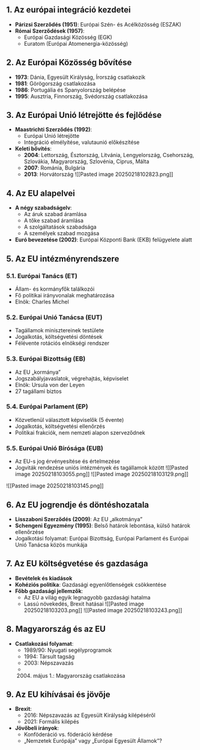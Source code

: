 
## 1. Az európai integráció kezdetei
- **Párizsi Szerződés (1951)**: Európai Szén- és Acélközösség (ESZAK)
- **Római Szerződések (1957)**: 
  - Európai Gazdasági Közösség (EGK)
  - Euratom (Európai Atomenergia-közösség)

## 2. Az Európai Közösség bővítése
- **1973**: Dánia, Egyesült Királyság, Írország csatlakozik
- **1981**: Görögország csatlakozása
- **1986**: Portugália és Spanyolország belépése
- **1995**: Ausztria, Finnország, Svédország csatlakozása

## 3. Az Európai Unió létrejötte és fejlődése
- **Maastrichti Szerződés (1992)**: 
  - Európai Unió létrejötte
  - Integráció elmélyítése, valutaunió előkészítése
- **Keleti bővítés**:
  - **2004**: Lettország, Észtország, Litvánia, Lengyelország, Csehország, Szlovákia, Magyarország, Szlovénia, Ciprus, Málta
  - **2007**: Románia, Bulgária
  - **2013**: Horvátország
![[Pasted image 20250218102823.png]]
## 4. Az EU alapelvei
- **A négy szabadságelv**:
  - Az áruk szabad áramlása
  - A tőke szabad áramlása
  - A szolgáltatások szabadsága
  - A személyek szabad mozgása
- **Euró bevezetése (2002)**: Európai Központi Bank (EKB) felügyelete alatt

## 5. Az EU intézményrendszere
### 5.1. Európai Tanács (ET)
- Állam- és kormányfők találkozói
- Fő politikai irányvonalak meghatározása
- Elnök: Charles Michel

### 5.2. Európai Unió Tanácsa (EUT)
- Tagállamok minisztereinek testülete
- Jogalkotás, költségvetési döntések
- Félévente rotációs elnökségi rendszer

### 5.3. Európai Bizottság (EB)
- Az EU „kormánya”
- Jogszabályjavaslatok, végrehajtás, képviselet
- Elnök: Ursula von der Leyen
- 27 tagállami biztos

### 5.4. Európai Parlament (EP)
- Közvetlenül választott képviselők (5 évente)
- Jogalkotás, költségvetési ellenőrzés
- Politikai frakciók, nem nemzeti alapon szerveződnek

### 5.5. Európai Unió Bírósága (EUB)
- Az EU-s jog érvényesítése és értelmezése
- Jogviták rendezése uniós intézmények és tagállamok között
![[Pasted image 20250218103055.png]]
![[Pasted image 20250218103129.png]]

![[Pasted image 20250218103145.png]]
## 6. Az EU jogrendje és döntéshozatala
- **Lisszaboni Szerződés (2009)**: Az EU „alkotmánya”
- **Schengeni Egyezmény (1995)**: Belső határok lebontása, külső határok ellenőrzése
- Jogalkotási folyamat: Európai Bizottság, Európai Parlament és Európai Unió Tanácsa közös munkája

## 7. Az EU költségvetése és gazdasága
- **Bevételek és kiadások**
- **Kohéziós politika**: Gazdasági egyenlőtlenségek csökkentése
- **Főbb gazdasági jellemzők**:
  - Az EU a világ egyik legnagyobb gazdasági hatalma
  - Lassú növekedés, Brexit hatásai
![[Pasted image 20250218103203.png]]
![[Pasted image 20250218103243.png]]
## 8. Magyarország és az EU
- **Csatlakozási folyamat**:
  - 1989/90: Nyugati segélyprogramok
  - 1994: Társult tagság
  - 2003: Népszavazás
  - 2004. május 1.: Magyarország csatlakozása

## 9. Az EU kihívásai és jövője
- **Brexit**:
  - 2016: Népszavazás az Egyesült Királyság kilépéséről
  - 2021: Formális kilépés
- **Jövőbeli irányok**:
  - Konföderáció vs. föderáció kérdése
  - „Nemzetek Európája” vagy „Európai Egyesült Államok”?